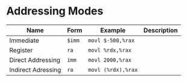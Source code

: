 # Addressing Modes

| Name               | Form   | Example            | Description |
| ------------------ | ------ | ------------------ | ----------- |
| Immediate          | `$imm` | `movl $-500,%rax`  |             |
| Register           | `ra`   | `movl %rdx,%rax`   |             |
| Direct Addressing  | `imm`  | `movl 2000,%rax`   |             |
| Indirect Adressing | `ra`   | `movl (%rdx),%rax` |             |
